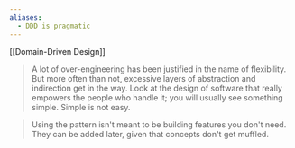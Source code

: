 ```yaml
---
aliases:
  - DDD is pragmatic
---
```

[[Domain-Driven Design]]

> A lot of over-engineering has been justified in the name of flexibility. But more often than not, excessive layers of abstraction and indirection get in the way. Look at the design of software that really empowers the people who handle it; you will usually see something simple. Simple is not easy.


> Using the pattern isn't meant to be building features you don't need. They can be added later, given that concepts don't get muffled.

